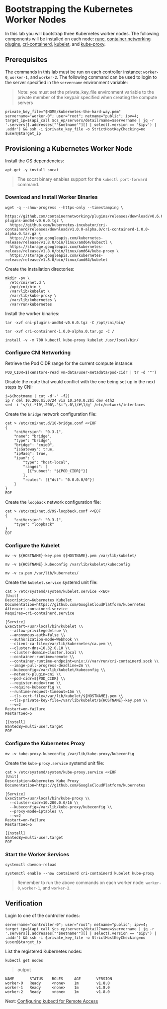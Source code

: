 # Bootstrapping the Kubernetes Worker Nodes

In this lab you will bootstrap three Kubernetes worker nodes. The following components will be installed on each node: [runc](https://github.com/opencontainers/runc), [container networking plugins](https://github.com/containernetworking/cni), [cri-containerd](https://github.com/kubernetes-incubator/cri-containerd), [kubelet](https://kubernetes.io/docs/admin/kubelet), and [kube-proxy](https://kubernetes.io/docs/concepts/cluster-administration/proxies).

## Prerequisites

The commands in this lab must be run on each controller instance: `worker-0`, `worker-1`, and `worker-2`. The following command can be used to login to the server specified in the `servername` environment variable:

> Note: you must set the private_key_file environment variable to the private member of the keypair specified when creating the compute servers

```
private_key_file="$HOME/kubernetes-the-hard-way.pem"
servername="worker-0"; user="root"; netname="public"; ipv=4; target_ip=$(api_call $cs_ep/servers/detail?name=$servername | jq -r '.servers[].addresses["'$netname'"][] | select(.version == '$ipv') | .addr') && ssh -i $private_key_file -o StrictHostKeyChecking=no $user@$target_ip
```

## Provisioning a Kubernetes Worker Node

Install the OS dependencies:

```
apt-get -y install socat
```

> The socat binary enables support for the `kubectl port-forward` command.

### Download and Install Worker Binaries

```
wget -q --show-progress --https-only --timestamping \
  https://github.com/containernetworking/plugins/releases/download/v0.6.0/cni-plugins-amd64-v0.6.0.tgz \
  https://github.com/kubernetes-incubator/cri-containerd/releases/download/v1.0.0-alpha.0/cri-containerd-1.0.0-alpha.0.tar.gz \
  https://storage.googleapis.com/kubernetes-release/release/v1.8.0/bin/linux/amd64/kubectl \
  https://storage.googleapis.com/kubernetes-release/release/v1.8.0/bin/linux/amd64/kube-proxy \
  https://storage.googleapis.com/kubernetes-release/release/v1.8.0/bin/linux/amd64/kubelet
```

Create the installation directories:

```
mkdir -pv \
  /etc/cni/net.d \
  /opt/cni/bin \
  /var/lib/kubelet \
  /var/lib/kube-proxy \
  /var/lib/kubernetes \
  /var/run/kubernetes
```

Install the worker binaries:

```
tar -xvf cni-plugins-amd64-v0.6.0.tgz -C /opt/cni/bin/
```

```
tar -xvf cri-containerd-1.0.0-alpha.0.tar.gz -C /
```

```
install -v -m 700 kubectl kube-proxy kubelet /usr/local/bin/
```

### Configure CNI Networking

Retrieve the Pod CIDR range for the current compute instance:

```
POD_CIDR=$(xenstore-read vm-data/user-metadata/pod-cidr | tr -d '"')
```

Disable the route that would conflict with the one being set up in the next steps by CNI:

```
i=$(hostname | cut -d'-' -f2)
ip r del 10.200.$i.0/24 via 10.240.0.2$i dev eth2
sed -i 's/\(.*10\.200\.'$i'\.0\)/#\1/g' /etc/network/interfaces
```

Create the `bridge` network configuration file:

```
cat > /etc/cni/net.d/10-bridge.conf <<EOF
{
    "cniVersion": "0.3.1",
    "name": "bridge",
    "type": "bridge",
    "bridge": "cnio0",
    "isGateway": true,
    "ipMasq": true,
    "ipam": {
        "type": "host-local",
        "ranges": [
          [{"subnet": "${POD_CIDR}"}]
        ],
        "routes": [{"dst": "0.0.0.0/0"}]
    }
}
EOF
```

Create the `loopback` network configuration file:

```
cat > /etc/cni/net.d/99-loopback.conf <<EOF
{
    "cniVersion": "0.3.1",
    "type": "loopback"
}
EOF
```

### Configure the Kubelet

```
mv -v ${HOSTNAME}-key.pem ${HOSTNAME}.pem /var/lib/kubelet/
```

```
mv -v ${HOSTNAME}.kubeconfig /var/lib/kubelet/kubeconfig
```

```
mv -v ca.pem /var/lib/kubernetes/
```

Create the `kubelet.service` systemd unit file:

```
cat > /etc/systemd/system/kubelet.service <<EOF
[Unit]
Description=Kubernetes Kubelet
Documentation=https://github.com/GoogleCloudPlatform/kubernetes
After=cri-containerd.service
Requires=cri-containerd.service

[Service]
ExecStart=/usr/local/bin/kubelet \\
  --allow-privileged=true \\
  --anonymous-auth=false \\
  --authorization-mode=Webhook \\
  --client-ca-file=/var/lib/kubernetes/ca.pem \\
  --cluster-dns=10.32.0.10 \\
  --cluster-domain=cluster.local \\
  --container-runtime=remote \\
  --container-runtime-endpoint=unix:///var/run/cri-containerd.sock \\
  --image-pull-progress-deadline=2m \\
  --kubeconfig=/var/lib/kubelet/kubeconfig \\
  --network-plugin=cni \\
  --pod-cidr=${POD_CIDR} \\
  --register-node=true \\
  --require-kubeconfig \\
  --runtime-request-timeout=15m \\
  --tls-cert-file=/var/lib/kubelet/${HOSTNAME}.pem \\
  --tls-private-key-file=/var/lib/kubelet/${HOSTNAME}-key.pem \\
  --v=2
Restart=on-failure
RestartSec=5

[Install]
WantedBy=multi-user.target
EOF
```

### Configure the Kubernetes Proxy

```
mv -v kube-proxy.kubeconfig /var/lib/kube-proxy/kubeconfig
```

Create the `kube-proxy.service` systemd unit file:

```
cat > /etc/systemd/system/kube-proxy.service <<EOF
[Unit]
Description=Kubernetes Kube Proxy
Documentation=https://github.com/GoogleCloudPlatform/kubernetes

[Service]
ExecStart=/usr/local/bin/kube-proxy \\
  --cluster-cidr=10.200.0.0/16 \\
  --kubeconfig=/var/lib/kube-proxy/kubeconfig \\
  --proxy-mode=iptables \\
  --v=2
Restart=on-failure
RestartSec=5

[Install]
WantedBy=multi-user.target
EOF
```

### Start the Worker Services

```
systemctl daemon-reload
```

```
systemctl enable --now containerd cri-containerd kubelet kube-proxy
```

> Remember to run the above commands on each worker node: `worker-0`, `worker-1`, and `worker-2`.

## Verification

Login to one of the controller nodes:

```
servername="controller-0"; user="root"; netname="public"; ipv=4; target_ip=$(api_call $cs_ep/servers/detail?name=$servername | jq -r '.servers[].addresses["'$netname'"][] | select(.version == '$ipv') | .addr') && ssh -i $private_key_file -o StrictHostKeyChecking=no $user@$target_ip
```

List the registered Kubernetes nodes:

```
kubectl get nodes
```

> output

```
NAME       STATUS    ROLES     AGE       VERSION
worker-0   Ready     <none>    1m        v1.8.0
worker-1   Ready     <none>    1m        v1.8.0
worker-2   Ready     <none>    1m        v1.8.0
```

Next: [Configuring kubectl for Remote Access](10-configuring-kubectl.md)
